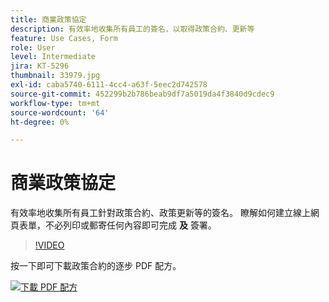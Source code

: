 ```yaml
---
title: 商業政策協定
description: 有效率地收集所有員工的簽名，以取得政策合約、更新等
feature: Use Cases, Form
role: User
level: Intermediate
jira: KT-5296
thumbnail: 33979.jpg
exl-id: caba5740-6111-4cc4-a63f-5eec2d742578
source-git-commit: 452299b2b786beab9df7a5019da4f3840d9cdec9
workflow-type: tm+mt
source-wordcount: '64'
ht-degree: 0%

---
```


# 商業政策協定

有效率地收集所有員工針對政策合約、政策更新等的簽名。 瞭解如何建立線上網頁表單，不必列印或郵寄任何內容即可完成 **及** 簽署。

>[!VIDEO](https://video.tv.adobe.com/v/33979?quality=12&learn=on&hidetitle=true)

按一下即可下載政策合約的逐步 PDF 配方。

[![下載 PDF 配方](../assets/acrobat_PDF_96.png)](../assets/adobe-sign_set_up_a_web_form_use_case.pdf)
